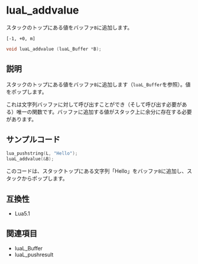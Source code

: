 # luaL_addvalue

スタックのトップにある値をバッファ`B`に追加します。

`[-1, +0, m]`

```c
void luaL_addvalue (luaL_Buffer *B);
```

## 説明

スタックのトップにある値をバッファ`B`に追加します（`luaL_Buffer`を参照）。値をポップします。

これは文字列バッファに対して呼び出すことができ（そして呼び出す必要がある）唯一の関数です。バッファに追加する値がスタック上に余分に存在する必要があります。

## サンプルコード

```c
lua_pushstring(L, "Hello");
luaL_addvalue(&B);
```

このコードは、スタックトップにある文字列「Hello」をバッファ`B`に追加し、スタックからポップします。

## 互換性

- Lua5.1

## 関連項目

- luaL_Buffer
- luaL_pushresult